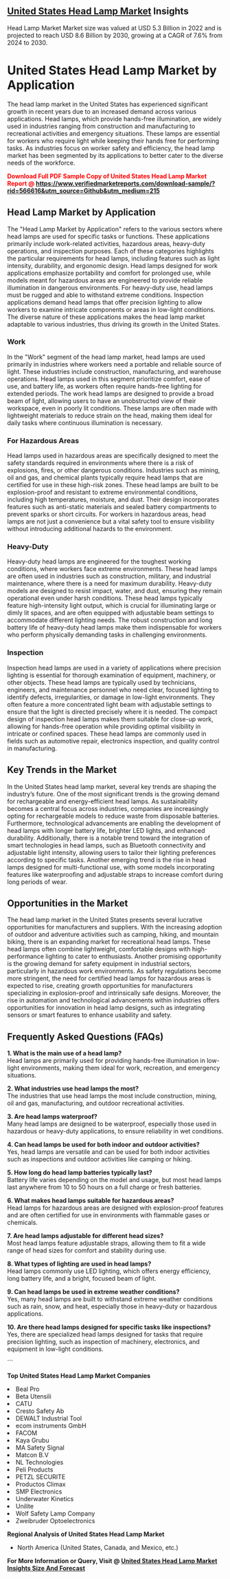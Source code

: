 <h2><a href="https://www.verifiedmarketreports.com/download-sample/?rid=566616&amp;utm_source=Github&amp;utm_medium=215" target="_blank">United States Head Lamp Market</a> Insights</h2><p>Head Lamp Market Market size was valued at USD 5.3 Billion in 2022 and is projected to reach USD 8.6 Billion by 2030, growing at a CAGR of 7.6% from 2024 to 2030.</p><p><h1>United States Head Lamp Market by Application</h1><p>The head lamp market in the United States has experienced significant growth in recent years due to an increased demand across various applications. Head lamps, which provide hands-free illumination, are widely used in industries ranging from construction and manufacturing to recreational activities and emergency situations. These lamps are essential for workers who require light while keeping their hands free for performing tasks. As industries focus on worker safety and efficiency, the head lamp market has been segmented by its applications to better cater to the diverse needs of the workforce. <strong><p><span class=""><span style="color: #ff0000;"><strong>Download Full PDF Sample Copy of United States Head Lamp Market Report</strong> @ </span><a href="https://www.verifiedmarketreports.com/download-sample/?rid=566616&amp;utm_source=Github&amp;utm_medium=215" target="_blank">https://www.verifiedmarketreports.com/download-sample/?rid=566616&amp;utm_source=Github&amp;utm_medium=215</a></span></p></strong></p><h2>Head Lamp Market by Application</h2><p>The "Head Lamp Market by Application" refers to the various sectors where head lamps are used for specific tasks or functions. These applications primarily include work-related activities, hazardous areas, heavy-duty operations, and inspection purposes. Each of these categories highlights the particular requirements for head lamps, including features such as light intensity, durability, and ergonomic design. Head lamps designed for work applications emphasize portability and comfort for prolonged use, while models meant for hazardous areas are engineered to provide reliable illumination in dangerous environments. For heavy-duty use, head lamps must be rugged and able to withstand extreme conditions. Inspection applications demand head lamps that offer precision lighting to allow workers to examine intricate components or areas in low-light conditions. The diverse nature of these applications makes the head lamp market adaptable to various industries, thus driving its growth in the United States.</p><h3>Work</h3><p>In the "Work" segment of the head lamp market, head lamps are used primarily in industries where workers need a portable and reliable source of light. These industries include construction, manufacturing, and warehouse operations. Head lamps used in this segment prioritize comfort, ease of use, and battery life, as workers often require hands-free lighting for extended periods. The work head lamps are designed to provide a broad beam of light, allowing users to have an unobstructed view of their workspace, even in poorly lit conditions. These lamps are often made with lightweight materials to reduce strain on the head, making them ideal for daily tasks where continuous illumination is necessary.</p><h3>For Hazardous Areas</h3><p>Head lamps used in hazardous areas are specifically designed to meet the safety standards required in environments where there is a risk of explosions, fires, or other dangerous conditions. Industries such as mining, oil and gas, and chemical plants typically require head lamps that are certified for use in these high-risk zones. These head lamps are built to be explosion-proof and resistant to extreme environmental conditions, including high temperatures, moisture, and dust. Their design incorporates features such as anti-static materials and sealed battery compartments to prevent sparks or short circuits. For workers in hazardous areas, head lamps are not just a convenience but a vital safety tool to ensure visibility without introducing additional hazards to the environment.</p><h3>Heavy-Duty</h3><p>Heavy-duty head lamps are engineered for the toughest working conditions, where workers face extreme environments. These head lamps are often used in industries such as construction, military, and industrial maintenance, where there is a need for maximum durability. Heavy-duty models are designed to resist impact, water, and dust, ensuring they remain operational even under harsh conditions. These head lamps typically feature high-intensity light output, which is crucial for illuminating large or dimly lit spaces, and are often equipped with adjustable beam settings to accommodate different lighting needs. The robust construction and long battery life of heavy-duty head lamps make them indispensable for workers who perform physically demanding tasks in challenging environments.</p><h3>Inspection</h3><p>Inspection head lamps are used in a variety of applications where precision lighting is essential for thorough examination of equipment, machinery, or other objects. These head lamps are typically used by technicians, engineers, and maintenance personnel who need clear, focused lighting to identify defects, irregularities, or damage in low-light environments. They often feature a more concentrated light beam with adjustable settings to ensure that the light is directed precisely where it is needed. The compact design of inspection head lamps makes them suitable for close-up work, allowing for hands-free operation while providing optimal visibility in intricate or confined spaces. These head lamps are commonly used in fields such as automotive repair, electronics inspection, and quality control in manufacturing.</p><h2>Key Trends in the Market</h2><p>In the United States head lamp market, several key trends are shaping the industry’s future. One of the most significant trends is the growing demand for rechargeable and energy-efficient head lamps. As sustainability becomes a central focus across industries, companies are increasingly opting for rechargeable models to reduce waste from disposable batteries. Furthermore, technological advancements are enabling the development of head lamps with longer battery life, brighter LED lights, and enhanced durability. Additionally, there is a notable trend toward the integration of smart technologies in head lamps, such as Bluetooth connectivity and adjustable light intensity, allowing users to tailor their lighting preferences according to specific tasks. Another emerging trend is the rise in head lamps designed for multi-functional use, with some models incorporating features like waterproofing and adjustable straps to increase comfort during long periods of wear.</p><h2>Opportunities in the Market</h2><p>The head lamp market in the United States presents several lucrative opportunities for manufacturers and suppliers. With the increasing adoption of outdoor and adventure activities such as camping, hiking, and mountain biking, there is an expanding market for recreational head lamps. These head lamps often combine lightweight, comfortable designs with high-performance lighting to cater to enthusiasts. Another promising opportunity is the growing demand for safety equipment in industrial sectors, particularly in hazardous work environments. As safety regulations become more stringent, the need for certified head lamps for hazardous areas is expected to rise, creating growth opportunities for manufacturers specializing in explosion-proof and intrinsically safe designs. Moreover, the rise in automation and technological advancements within industries offers opportunities for innovation in head lamp designs, such as integrating sensors or smart features to enhance usability and safety.</p><h2>Frequently Asked Questions (FAQs)</h2><p><strong>1. What is the main use of a head lamp?</strong><br>Head lamps are primarily used for providing hands-free illumination in low-light environments, making them ideal for work, recreation, and emergency situations.</p><p><strong>2. What industries use head lamps the most?</strong><br>The industries that use head lamps the most include construction, mining, oil and gas, manufacturing, and outdoor recreational activities.</p><p><strong>3. Are head lamps waterproof?</strong><br>Many head lamps are designed to be waterproof, especially those used in hazardous or heavy-duty applications, to ensure reliability in wet conditions.</p><p><strong>4. Can head lamps be used for both indoor and outdoor activities?</strong><br>Yes, head lamps are versatile and can be used for both indoor activities such as inspections and outdoor activities like camping or hiking.</p><p><strong>5. How long do head lamp batteries typically last?</strong><br>Battery life varies depending on the model and usage, but most head lamps last anywhere from 10 to 50 hours on a full charge or fresh batteries.</p><p><strong>6. What makes head lamps suitable for hazardous areas?</strong><br>Head lamps for hazardous areas are designed with explosion-proof features and are often certified for use in environments with flammable gases or chemicals.</p><p><strong>7. Are head lamps adjustable for different head sizes?</strong><br>Most head lamps feature adjustable straps, allowing them to fit a wide range of head sizes for comfort and stability during use.</p><p><strong>8. What types of lighting are used in head lamps?</strong><br>Head lamps commonly use LED lighting, which offers energy efficiency, long battery life, and a bright, focused beam of light.</p><p><strong>9. Can head lamps be used in extreme weather conditions?</strong><br>Yes, many head lamps are built to withstand extreme weather conditions such as rain, snow, and heat, especially those in heavy-duty or hazardous applications.</p><p><strong>10. Are there head lamps designed for specific tasks like inspections?</strong><br>Yes, there are specialized head lamps designed for tasks that require precision lighting, such as inspection of machinery, electronics, and equipment in low-light conditions.</p>```</p><p><strong>Top United States Head Lamp Market Companies</strong></p><div data-test-id=""><p><li>Beal Pro</li><li> Beta Utensili</li><li> CATU</li><li> Cresto Safety Ab</li><li> DEWALT Industrial Tool</li><li> ecom instruments GmbH</li><li> FACOM</li><li> Kaya Grubu</li><li> MA Safety Signal</li><li> Matcon B.V</li><li> NL Technologies</li><li> Peli Products</li><li> PETZL SECURITE</li><li> Productos Climax</li><li> SMP Electronics</li><li> Underwater Kinetics</li><li> Unilite</li><li> Wolf Safety Lamp Company</li><li> Zweibruder Optoelectronics</li></p><div><strong>Regional Analysis of&nbsp;United States Head Lamp Market</strong></div><ul><li dir="ltr"><p dir="ltr">North America&nbsp;(United States, Canada, and Mexico, etc.)</p></li></ul><p><strong>For More Information or Query, Visit @&nbsp;</strong><strong><a href="https://www.verifiedmarketreports.com/product/head-lamp-market-size-and-forecast/?utm_source=Github&amp;utm_medium=215" target="_blank">United States Head Lamp Market Insights Size And Forecast</a></strong></p></div>
